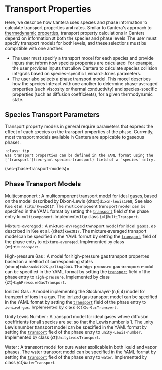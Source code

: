 # Transport Properties

Here, we describe how Cantera uses species and phase information to calculate transport
properties and rates. Similar to Cantera's approach to
[thermodynamic properties](/reference/thermo/index), transport property calculations in
Cantera depend on information at both the species and phase levels. The user must
specify transport models for both levels, and these selections must be compatible with
one another.

- The user must specify a transport model for each species and provide inputs that
  inform how species properties are calculated. For example, the user provides inputs
  that allow Cantera to calculate species collision integrals based on species-specific
  Lennard-Jones parameters.
- The user also selects a phase transport model. This model describes how the species
  interact with one another to determine phase-averaged properties (such viscosity or
  thermal conductivity) and species-specific properties (such as diffusion
  coefficients), for a given thermodynamic state.

## Species Transport Parameters

Transport property models in general require parameters that express the effect of each
species on the transport properties of the phase. Currently, most transport models
available in Cantera are applicable to gaseous phases.

```{admonition} YAML Usage
:class: tip
Gas transport properties can be defined in the YAML format using the
[`transport`](sec-yaml-species-transport) field of a `species` entry.
```

(sec-phase-transport-models)=
## Phase Transport Models

Multicomponent
: A multicomponent transport model for ideal gases, based on the model described by Dixon-Lewis {cite:t}`dixon-lewis1968`; See also Kee et al. {cite:t}`kee2017`. The multicomponent transport model can be specified in the YAML format by setting the [`transport`](sec-yaml-phase-transport) field of the phase entry to `multicomponent`. Implemented by class {ct}`MultiTransport`.

Mixture-averaged
: A mixture-averaged transport model for ideal gases, as described in Kee et al. {cite:t}`kee2017`. The mixture-averaged transport model can be specified in the YAML format by setting the [`transport`](sec-yaml-phase-transport) field of the phase entry to `mixture-averaged`. Implemented by class {ct}`MixTransport`.

High-pressure Gas
: A model for high-pressure gas transport properties based on a method of corresponding states {cite:p}`takahashi1975,poling2001`. The high-pressure gas transport model can be specified in the YAML format by setting the [`transport`](sec-yaml-phase-transport) field of the phase entry to `high-pressure`. Implemented by class {ct}`HighPressureGasTransport`.

Ionized Gas
: A model implementing the Stockmayer-(n,6,4) model for transport of ions in a gas. The ionized gas transport model can be specified in the YAML format by setting the [`transport`](sec-yaml-phase-transport) field of the phase entry to `ionized-gas`. Implemented by class {ct}`IonGasTransport`.

Unity Lewis Number
: A transport model for ideal gases where diffusion coefficients for all species are set so that the Lewis number is 1. The unity Lewis number transport model can be specified in the YAML format by setting the [`transport`](sec-yaml-phase-transport) field of the phase entry to `unity-Lewis-number`. Implemented by class {ct}`UnityLewisTransport`.

Water
: A transport model for pure water applicable in both liquid and vapor phases. The water transport model can be specified in the YAML format by setting the [`transport`](sec-yaml-phase-transport) field of the phase entry to `water`. Implemented by class {ct}`WaterTransport`.
